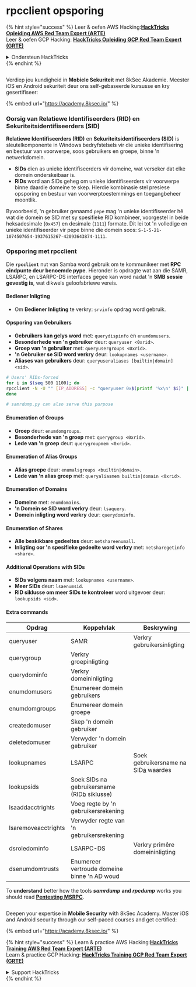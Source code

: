 # rpcclient opsporing

{% hint style="success" %}
Leer & oefen AWS Hacking:<img src="/.gitbook/assets/arte.png" alt="" data-size="line">[**HackTricks Opleiding AWS Red Team Expert (ARTE)**](https://training.hacktricks.xyz/courses/arte)<img src="/.gitbook/assets/arte.png" alt="" data-size="line">\
Leer & oefen GCP Hacking: <img src="/.gitbook/assets/grte.png" alt="" data-size="line">[**HackTricks Opleiding GCP Red Team Expert (GRTE)**<img src="/.gitbook/assets/grte.png" alt="" data-size="line">](https://training.hacktricks.xyz/courses/grte)

<details>

<summary>Ondersteun HackTricks</summary>

* Kyk na die [**subskripsie planne**](https://github.com/sponsors/carlospolop)!
* **Sluit aan by die** 💬 [**Discord groep**](https://discord.gg/hRep4RUj7f) of die [**telegram groep**](https://t.me/peass) of **volg** ons op **Twitter** 🐦 [**@hacktricks\_live**](https://twitter.com/hacktricks\_live)**.**
* **Deel hacking truuks deur PRs in te dien na die** [**HackTricks**](https://github.com/carlospolop/hacktricks) en [**HackTricks Cloud**](https://github.com/carlospolop/hacktricks-cloud) github repos.

</details>
{% endhint %}

<figure><img src="/.gitbook/assets/image (2).png" alt=""><figcaption></figcaption></figure>

Verdiep jou kundigheid in **Mobiele Sekuriteit** met 8kSec Akademie. Meester iOS en Android sekuriteit deur ons self-gebaseerde kursusse en kry gesertifiseer:

{% embed url="https://academy.8ksec.io/" %}

### Oorsig van Relatiewe Identifiseerders (RID) en Sekuriteitsidentifiseerders (SID)

**Relatiewe Identifiseerders (RID)** en **Sekuriteitsidentifiseerders (SID)** is sleutelkomponente in Windows bedryfstelsels vir die unieke identifisering en bestuur van voorwerpe, soos gebruikers en groepe, binne 'n netwerkdomein.

- **SIDs** dien as unieke identifiseerders vir domeine, wat verseker dat elke domein onderskeibaar is.
- **RIDs** word aan SIDs geheg om unieke identifiseerders vir voorwerpe binne daardie domeine te skep. Hierdie kombinasie stel presiese opsporing en bestuur van voorwerptoestemmings en toegangbeheer moontlik.

Byvoorbeeld, 'n gebruiker genaamd `pepe` mag 'n unieke identifiseerder hê wat die domein se SID met sy spesifieke RID kombineer, voorgestel in beide heksadesimale (`0x457`) en desimale (`1111`) formate. Dit lei tot 'n volledige en unieke identifiseerder vir pepe binne die domein soos: `S-1-5-21-1074507654-1937615267-42093643874-1111`.


### **Opsporing met rpcclient**

Die **`rpcclient`** nut van Samba word gebruik om te kommunikeer met **RPC eindpunte deur benoemde pype**. Hieronder is opdragte wat aan die SAMR, LSARPC, en LSARPC-DS interfaces gegee kan word nadat 'n **SMB sessie gevestig is**, wat dikwels geloofsbriewe vereis.

#### Bediener Inligting

* Om **Bediener Inligting** te verkry: `srvinfo` opdrag word gebruik.

#### Opsporing van Gebruikers

* **Gebruikers kan gelys word** met: `querydispinfo` en `enumdomusers`.
* **Besonderhede van 'n gebruiker** deur: `queryuser <0xrid>`.
* **Groep van 'n gebruiker** met: `queryusergroups <0xrid>`.
* **'n Gebruiker se SID word verkry** deur: `lookupnames <username>`.
* **Aliases van gebruikers** deur: `queryuseraliases [builtin|domain] <sid>`.
```bash
# Users' RIDs-forced
for i in $(seq 500 1100); do
rpcclient -N -U "" [IP_ADDRESS] -c "queryuser 0x$(printf '%x\n' $i)" | grep "User Name\|user_rid\|group_rid" && echo "";
done

# samrdump.py can also serve this purpose
```
#### Enumeration of Groups

* **Groep** deur: `enumdomgroups`.
* **Besonderhede van 'n groep** met: `querygroup <0xrid>`.
* **Lede van 'n groep** deur: `querygroupmem <0xrid>`.

#### Enumeration of Alias Groups

* **Alias groepe** deur: `enumalsgroups <builtin|domain>`.
* **Lede van 'n alias groep** met: `queryaliasmem builtin|domain <0xrid>`.

#### Enumeration of Domains

* **Domeine** met: `enumdomains`.
* **'n Domein se SID word verkry** deur: `lsaquery`.
* **Domein inligting word verkry** deur: `querydominfo`.

#### Enumeration of Shares

* **Alle beskikbare gedeeltes** deur: `netshareenumall`.
* **Inligting oor 'n spesifieke gedeelte word verkry** met: `netsharegetinfo <share>`.

#### Additional Operations with SIDs

* **SIDs volgens naam** met: `lookupnames <username>`.
* **Meer SIDs** deur: `lsaenumsid`.
* **RID siklusse om meer SIDs te kontroleer** word uitgevoer deur: `lookupsids <sid>`.

#### **Extra commands**

| **Opdrag**          | **Koppelvlak**                                                                                                                                     | **Beskrywing**                                                                                                                           |
| ------------------- | ------------------------------------------------------------------------------------------------------------------------------------------------- | ----------------------------------------------------------------------------------------------------------------------------------------- |
| queryuser           | SAMR                                                                                                                                              | Verkry gebruikersinligting                                                                                                                 |
| querygroup          | Verkry groepinligting                                                                                                                            |                                                                                                                                           |
| querydominfo        | Verkry domeininligting                                                                                                                           |                                                                                                                                           |
| enumdomusers        | Enumereer domein gebruikers                                                                                                                      |                                                                                                                                           |
| enumdomgroups       | Enumereer domein groepe                                                                                                                         |                                                                                                                                           |
| createdomuser       | Skep 'n domein gebruiker                                                                                                                          |                                                                                                                                           |
| deletedomuser       | Verwyder 'n domein gebruiker                                                                                                                     |                                                                                                                                           |
| lookupnames         | LSARPC                                                                                                                                            | Soek gebruikersname na SID[a](https://learning.oreilly.com/library/view/network-security-assessment/9781491911044/ch08.html#ch08fn8) waardes |
| lookupsids          | Soek SIDs na gebruikersname (RID[b](https://learning.oreilly.com/library/view/network-security-assessment/9781491911044/ch08.html#ch08fn9) siklusse) |                                                                                                                                           |
| lsaaddacctrights    | Voeg regte by 'n gebruikersrekening                                                                                                              |                                                                                                                                           |
| lsaremoveacctrights | Verwyder regte van 'n gebruikersrekening                                                                                                         |                                                                                                                                           |
| dsroledominfo       | LSARPC-DS                                                                                                                                         | Verkry primêre domeininligting                                                                                                            |
| dsenumdomtrusts     | Enumereer vertroude domeine binne 'n AD woud                                                                                                     |                                                                                                                                           |

To **understand** better how the tools _**samrdump**_ **and** _**rpcdump**_ works you should read [**Pentesting MSRPC**](../135-pentesting-msrpc.md).


<figure><img src="/.gitbook/assets/image (2).png" alt=""><figcaption></figcaption></figure>

Deepen your expertise in **Mobile Security** with 8kSec Academy. Master iOS and Android security through our self-paced courses and get certified:

{% embed url="https://academy.8ksec.io/" %}

{% hint style="success" %}
Learn & practice AWS Hacking:<img src="/.gitbook/assets/arte.png" alt="" data-size="line">[**HackTricks Training AWS Red Team Expert (ARTE)**](https://training.hacktricks.xyz/courses/arte)<img src="/.gitbook/assets/arte.png" alt="" data-size="line">\
Learn & practice GCP Hacking: <img src="/.gitbook/assets/grte.png" alt="" data-size="line">[**HackTricks Training GCP Red Team Expert (GRTE)**<img src="/.gitbook/assets/grte.png" alt="" data-size="line">](https://training.hacktricks.xyz/courses/grte)

<details>

<summary>Support HackTricks</summary>

* Check the [**subscription plans**](https://github.com/sponsors/carlospolop)!
* **Join the** 💬 [**Discord group**](https://discord.gg/hRep4RUj7f) or the [**telegram group**](https://t.me/peass) or **follow** us on **Twitter** 🐦 [**@hacktricks\_live**](https://twitter.com/hacktricks\_live)**.**
* **Share hacking tricks by submitting PRs to the** [**HackTricks**](https://github.com/carlospolop/hacktricks) and [**HackTricks Cloud**](https://github.com/carlospolop/hacktricks-cloud) github repos.

</details>
{% endhint %}
